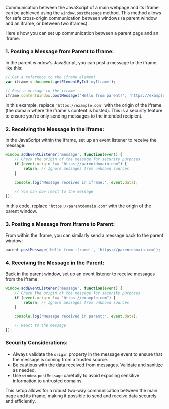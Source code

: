 Communication between the JavaScript of a main webpage and its iframe can be achieved using the `window.postMessage` method. This method allows for safe cross-origin communication between windows (a parent window and an iframe, or between two iframes).

Here's how you can set up communication between a parent page and an iframe:

### 1. Posting a Message from Parent to Iframe:

In the parent window's JavaScript, you can post a message to the iframe like this:

```javascript
// Get a reference to the iframe element
var iframe = document.getElementById('myIframe');

// Post a message to the iframe
iframe.contentWindow.postMessage('Hello from parent!', 'https://example.com');
```

In this example, replace `'https://example.com'` with the origin of the iframe (the domain where the iframe's content is hosted). This is a security feature to ensure you're only sending messages to the intended recipient.

### 2. Receiving the Message in the Iframe:

In the JavaScript within the iframe, set up an event listener to receive the message:

```javascript
window.addEventListener('message', function(event) {
    // Check the origin of the message for security purposes
    if (event.origin !== "https://parentdomain.com") {
        return; // Ignore messages from unknown sources
    }

    console.log('Message received in iframe:', event.data);

    // You can now react to the message
});
```

In this code, replace `"https://parentdomain.com"` with the origin of the parent window.

### 3. Posting a Message from Iframe to Parent:

From within the iframe, you can similarly send a message back to the parent window:

```javascript
parent.postMessage('Hello from iframe!', 'https://parentdomain.com');
```

### 4. Receiving the Message in the Parent:

Back in the parent window, set up an event listener to receive messages from the iframe:

```javascript
window.addEventListener('message', function(event) {
    // Check the origin of the message for security purposes
    if (event.origin !== "https://example.com") {
        return; // Ignore messages from unknown sources
    }

    console.log('Message received in parent:', event.data);

    // React to the message
});
```

### Security Considerations:

- Always validate the `origin` property in the message event to ensure that the message is coming from a trusted source.
- Be cautious with the data received from messages. Validate and sanitize as needed.
- Use `window.postMessage` carefully to avoid exposing sensitive information to untrusted domains.

This setup allows for a robust two-way communication between the main page and its iframe, making it possible to send and receive data securely and efficiently.
